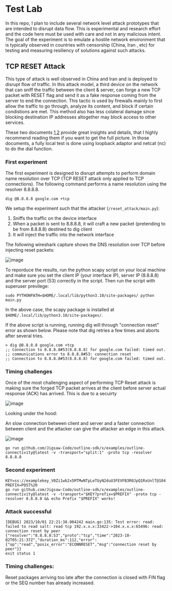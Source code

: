# Test Lab
In this repo, I plan to include several network level attack prototypes that are intended to disrupt data flow. This is experimental and research effort and the code here must be used with care and not in any malicious intent. The goal of the experiment is to emulate a hostile network environment that is typically observed in countries with censorship (China, Iran , etc) for testing and measuring resiliency of solutions against such attacks.

## TCP RESET Attack

This type of attack is well observed in China and Iran and is deployed to disrupt flow of traffic. In this attack model, a third device on the network that can sniff the traffic between the client & server, can forge a new TCP packet with RESET flag and send it as a fake response coming from the server to end the connection. This tactic is used by firewalls mainly to first allow the traffic to go through, analyze its content, and block if certain condistions are met. This method also has less colateral damage since blocking destination IP addresses altogether may block access to other services. 

These two documents [1](https://robertheaton.com/2020/04/27/how-does-a-tcp-reset-attack-work/),[2](https://squidarth.com/article/networking/2020/05/03/tcp-resets.html) provide great insights and details, that I highly recommend reading them if you want to get the full picture. In those documents, a fully local test is done using loopback adaptor and netcat (nc) to do the dial function. 

### First experiment

The first experiment is designed to disrupt attempts to perform domain name resolution over TCP (TCP RESET attack only applied to TCP connections). The following command performs a name resolution using the resolver 8.8.8.8. 
```
dig @8.8.8.8 google.com +tcp
```

We setup the experiment such that the attacker (`/reset_attack/main.py`): 

  1. Sniffs the traffic on the device interface
  2. When a packet is sent to 8.8.8.8, it will craft a new packet (pretending to be from 8.8.8.8) destined to dig client 
  3. It will inject the traffic into the network interface

The following wireshark capture shows the DNS resolution over TCP before injecting reset packets:

![image](https://github.com/amircybersec/testlab/assets/117060873/3da686e6-0ed0-422c-88d4-f7566d7e187a)

To reporduce the results, run the python scapy script on your local machine and make sure you set the client IP (your interface IP), server IP (8.8.8.8) and the server port (53) correctly in the script. Then run the script with superuser previlege:

```
sudo PYTHONPATH=$HOME/.local/lib/python3.10/site-packages/ python main.py
```
In the above case, the scapy package is installed at `$HOME/.local/lib/python3.10/site-packages/`. 

If the above script is running, running dig will through "connection reset" error as shown below. Please note that dig retries a few times and aborts after several tries.

```
> dig @8.8.8.8 google.com +tcp
;; Connection to 8.8.8.8#53(8.8.8.8) for google.com failed: timed out.
;; communications error to 8.8.8.8#53: connection reset
;; Connection to 8.8.8.8#53(8.8.8.8) for google.com failed: timed out.
```

### Timing challenges

Once of the most challenging aspect of performing TCP Reset attack is making sure the forged TCP packet arrives at the client before server actual response (ACK) has arrived. This is due to a secuirty 

![image](https://github.com/amircybersec/testlab/assets/117060873/a432995f-96b0-4d2e-b59f-9e28547fc2e4)

Looking under the hood:

An slow connection between client and server and a faster connection between client and the attacker can give the attacker an edge in this attack.

![image](https://github.com/amircybersec/testlab/assets/117060873/4e55068d-98d7-43f1-9968-dfa4318cc593)


```
go run github.com/Jigsaw-Code/outline-sdk/x/examples/outline-connectivity@latest -v -transport="split:1" -proto tcp -resolver 8.8.8.8
```

### Second experiment
```
KEY=ss://examplekey_V0Zi1wb2x5MTMwNTpLeTUyN2duU3FEVFB3R0JpQ1RxUnlT@104.x.x.x:65496/
PREFIX=POST%20
go run github.com/Jigsaw-Code/outline-sdk/x/examples/outline-connectivity@latest -v -transport="$KEY?prefix=$PREFIX" -proto tcp -resolver 8.8.8.8 && echo Prefix "$PREFIX" works!
```

### Attack successful
```
[DEBUG] 2023/10/01 22:21:38.004242 main.go:135: Test error: read: failed to read salt: read tcp 192.x.x.x:33422->104.x.x.x:65496: read: connection reset by peer
{"resolver":"8.8.8.8:53","proto":"tcp","time":"2023-10-02T05:21:37Z","duration_ms":112,"error":{"op":"read","posix_error":"ECONNRESET","msg":"connection reset by peer"}}
exit status 1
```

### Timing challenges:

Reset packages arriving too late after the connection is closed with FIN flag or the SEQ number has already increased. 

